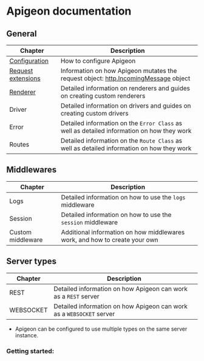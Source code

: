 # Apigeon documentation

## General

Chapter                                                                                             | Description
--------------------------------------------------------------------------------------------------- | ------------------------------------------------------------------------------------------------------------------------------------------------------
[Configuration](https://github.com/vladfilipro/apigeon/blob/master/docs/configuration.md)           | How to configure Apigeon
[Request extensions](https://github.com/vladfilipro/apigeon/blob/master/docs/request_extensions.md) | Information on how Apigeon mutates the request object: [http.IncomingMessage](https://nodejs.org/api/http.html#http_class_http_incomingmessage) object
[Renderer](https://github.com/vladfilipro/apigeon/blob/master/docs/renderer.md)                     | Detailed information on renderers and guides on creating custom renderers
Driver                                                                                              | Detailed information on drivers and guides on creating custom drivers
Error                                                                                               | Detailed information on the `Error Class` as well as detailed information on how they work
Routes                                                                                              | Detailed information on the `Route Class` as well as detailed information on how they work

## Middlewares

Chapter           | Description
----------------- | --------------------------------------------------------------------------
Logs              | Detailed information on how to use the `logs` middleware
Session           | Detailed information on how to use the `session` middleware
Custom middleware | Additional information on how middlewares work, and how to create your own

## Server types

Chapter   | Description
--------- | --------------------------------------------------------------------
REST      | Detailed information on how Apigeon can work as a `REST` server
WEBSOCKET | Detailed information on how Apigeon can work as a `WEBSOCKET` server

- Apigeon can be configured to use multiple types on the same server instance.

### Getting started:
